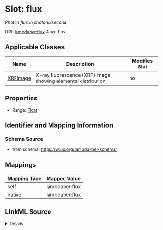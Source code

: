 

# Slot: flux 


_Photon flux in photons/second_





URI: [lambdaber:flux](https://w3id.org/lambda-ber-schema/flux)
Alias: flux

<!-- no inheritance hierarchy -->





## Applicable Classes

| Name | Description | Modifies Slot |
| --- | --- | --- |
| [XRFImage](XRFImage.md) | X-ray fluorescence (XRF) image showing elemental distribution |  no  |






## Properties

* Range: [Float](Float.md)




## Identifier and Mapping Information






### Schema Source


* from schema: https://w3id.org/lambda-ber-schema/




## Mappings

| Mapping Type | Mapped Value |
| ---  | ---  |
| self | lambdaber:flux |
| native | lambdaber:flux |




## LinkML Source

<details>
```yaml
name: flux
description: Photon flux in photons/second
from_schema: https://w3id.org/lambda-ber-schema/
rank: 1000
alias: flux
owner: XRFImage
domain_of:
- XRFImage
range: float

```
</details>